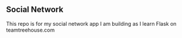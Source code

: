 ## Social Network

This repo is for my social network app I am building as I learn Flask on teamtreehouse.com